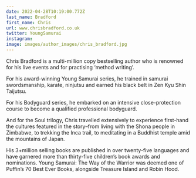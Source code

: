 ```yaml
---
date: 2022-04-28T10:19:00.772Z
last_name: Bradford
first_name: Chris
url: www.chrisbradford.co.uk
twitter: YoungSamurai
instagram:
image: images/author_images/chris_bradford.jpg
---
```

Chris Bradford is a multi-million copy bestselling author who is renowned for his live events and for practising ‘method writing’. 

For his award-winning Young Samurai series, he trained in samurai swordsmanship, karate, ninjutsu and earned his black belt in Zen Kyu Shin Taijutsu. 

For his Bodyguard series, he embarked on an intensive close-protection course to become a qualified professional bodyguard. 

And for the Soul trilogy, Chris travelled extensively to experience first-hand the cultures featured in the story–from living with the Shona people in Zimbabwe, to trekking the Inca trail, to meditating in a Buddhist temple amid the mountains of Japan.

His 3+million selling books are published in over twenty-five languages and have garnered more than thirty-five children’s book awards and nominations.  Young Samurai: The Way of the Warrior was deemed one of Puffin’s 70 Best Ever Books, alongside Treasure Island and Robin Hood. 
